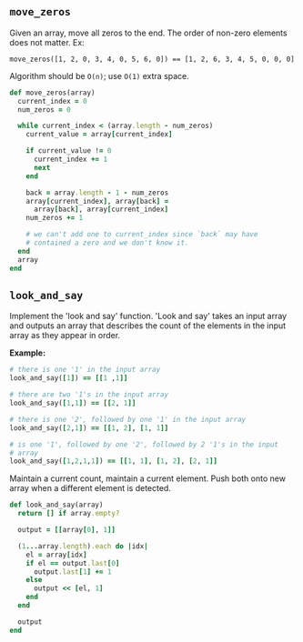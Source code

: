 ## `move_zeros`

Given an array, move all zeros to the end. The order of non-zero
elements does not matter. Ex:

```
move_zeros([1, 2, 0, 3, 4, 0, 5, 6, 0]) == [1, 2, 6, 3, 4, 5, 0, 0, 0]
```

Algorithm should be `O(n)`; use `O(1)` extra space.

```ruby
def move_zeros(array)
  current_index = 0
  num_zeros = 0

  while current_index < (array.length - num_zeros)
    current_value = array[current_index]

    if current_value != 0
      current_index += 1
      next
    end

    back = array.length - 1 - num_zeros
    array[current_index], array[back] =
      array[back], array[current_index]
    num_zeros += 1

    # we can't add one to current_index since `back` may have
    # contained a zero and we don't know it.
  end
  array
end
```

## `look_and_say`

Implement the 'look and say' function. 'Look and say' takes an input
array and outputs an array that describes the count of the elements in
the input array as they appear in order.

**Example:**

```ruby
# there is one '1' in the input array
look_and_say([1]) == [[1 ,1]]

# there are two '1's in the input array
look_and_say([1,1]) == [[2, 1]]

# there is one '2', followed by one '1' in the input array
look_and_say([2,1]) == [[1, 2], [1, 1]]

# is one '1', followed by one '2', followed by 2 '1's in the input
# array
look_and_say([1,2,1,1]) == [[1, 1], [1, 2], [2, 1]]
```

Maintain a current count, maintain a current element. Push both onto
new array when a different element is detected.

```ruby
def look_and_say(array)
  return [] if array.empty?

  output = [[array[0], 1]]

  (1...array.length).each do |idx|
    el = array[idx]
    if el == output.last[0]
      output.last[1] += 1
    else
      output << [el, 1]
    end
  end

  output
end
```
